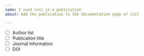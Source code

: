 ```yaml
---
name: I used sisl in a publication
about: Add the publication to the documentation page of sisl

---
```

<!--
Fill in these blanks and it will be added to the documentation page
-->

- [ ] Author list
- [ ] Publication title
- [ ] Journal information
- [ ] DOI

<!--
An example input in the documentation looks like:

#. N. Papior, N. Lorente, T. Frederiksen, A. Garcia and M. Brandbyge,
   *Improvements on non-equilibrium and transport Green function techniques: The next-generation TranSiesta*,
   Computer Physics Communications **212**, `8 (2017) <https://doi.org/10.1016/j.cpc.2016.09.022>`_


Thanks for using sisl and publicising the article here!
-->
